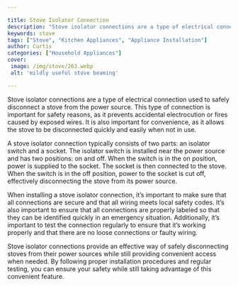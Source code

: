 ```yaml
---

title: Stove Isolator Connection
description: "Stove isolator connections are a type of electrical connection used to safely disconnect a stove from the power source. This type ...scroll on and keep learning"
keywords: stove
tags: ["Stove", "Kitchen Appliances", "Appliance Installation"]
author: Curtis
categories: ["Household Appliances"]
cover: 
 image: /img/stove/263.webp
 alt: 'mildly useful stove beaming'

---
```


Stove isolator connections are a type of electrical connection used to safely disconnect a stove from the power source. This type of connection is important for safety reasons, as it prevents accidental electrocution or fires caused by exposed wires. It is also important for convenience, as it allows the stove to be disconnected quickly and easily when not in use.

A stove isolator connection typically consists of two parts: an isolator switch and a socket. The isolator switch is installed near the power source and has two positions: on and off. When the switch is in the on position, power is supplied to the socket. The socket is then connected to the stove. When the switch is in the off position, power to the socket is cut off, effectively disconnecting the stove from its power source.

When installing a stove isolator connection, it’s important to make sure that all connections are secure and that all wiring meets local safety codes. It’s also important to ensure that all connections are properly labeled so that they can be identified quickly in an emergency situation. Additionally, it’s important to test the connection regularly to ensure that it’s working properly and that there are no loose connections or faulty wiring.

Stove isolator connections provide an effective way of safely disconnecting stoves from their power sources while still providing convenient access when needed. By following proper installation procedures and regular testing, you can ensure your safety while still taking advantage of this convenient feature.
